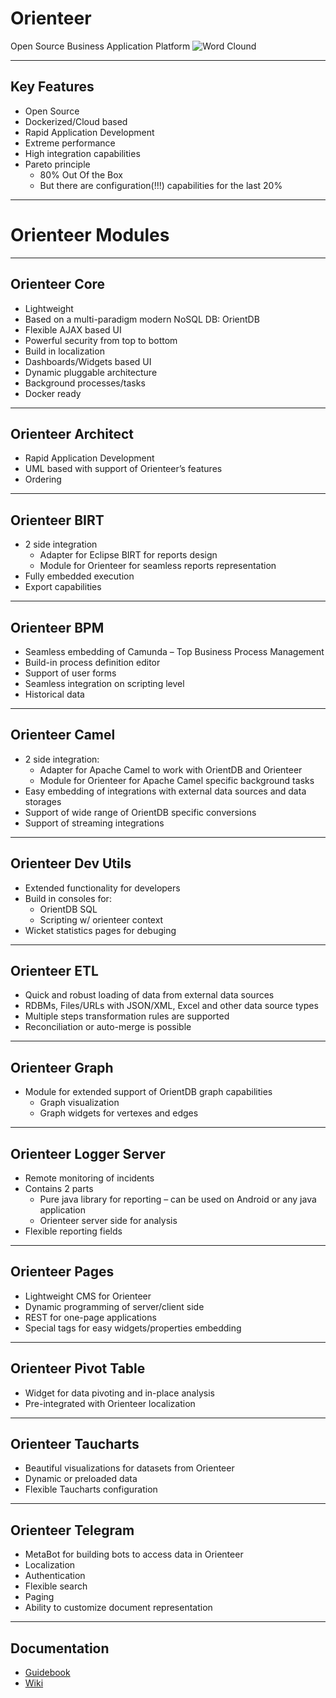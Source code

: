 # Orienteer

Open Source Business Application Platform
![Word Clound](http://orienteer.org/images/wordcloud.png)

---

## Key Features

- Open Source
- Dockerized/Cloud based
- Rapid Application Development
- Extreme performance
- High integration capabilities
- Pareto principle
    - 80% Out Of the Box
    - But there are configuration(!!!) capabilities for the last 20%

---

# Orienteer Modules

---

## Orienteer Core

- Lightweight
- Based on a multi-paradigm modern NoSQL DB: OrientDB
- Flexible AJAX based UI
- Powerful security from top to bottom
- Build in localization
- Dashboards/Widgets based UI
- Dynamic pluggable architecture
- Background processes/tasks
- Docker ready

---

## Orienteer Architect

- Rapid Application Development
- UML based with support  of Orienteer’s features
- Ordering

---
## Orienteer BIRT

- 2 side integration
    - Adapter for Eclipse BIRT for reports design
    - Module for Orienteer for seamless reports representation
- Fully embedded execution
- Export capabilities

---
## Orienteer BPM

- Seamless embedding of Camunda – Top Business Process Management
- Build-in process definition editor
- Support of user forms
- Seamless integration on scripting level
- Historical data

---
## Orienteer Camel

- 2 side integration:
    - Adapter for Apache Camel to work with OrientDB and Orienteer
    - Module for Orienteer for Apache Camel specific background tasks
- Easy embedding of integrations with external data sources and data storages
- Support of wide range of OrientDB specific conversions
- Support of streaming integrations

---
## Orienteer Dev Utils

- Extended functionality for developers
- Build in consoles for:
    - OrientDB SQL
    - Scripting w/ orienteer context
- Wicket statistics pages for debuging

---
## Orienteer ETL

- Quick and robust loading of data from external data sources
- RDBMs, Files/URLs with JSON/XML, Excel and other data source types
- Multiple steps transformation rules are supported
- Reconciliation or auto-merge is possible

---
## Orienteer Graph

- Module for extended support of OrientDB graph capabilities
    - Graph visualization
    - Graph widgets for vertexes and edges
---
## Orienteer Logger Server

- Remote monitoring of incidents
- Contains 2 parts
    - Pure java library for reporting – can be used on Android or any java application
    - Orienteer server side for analysis
- Flexible reporting fields

---
## Orienteer Pages

- Lightweight CMS for Orienteer
- Dynamic programming of server/client side
- REST for one-page applications
- Special tags for easy widgets/properties embedding

---
## Orienteer Pivot Table

- Widget for data pivoting and in-place analysis
- Pre-integrated with Orienteer localization

---
## Orienteer Taucharts

- Beautiful visualizations for datasets from Orienteer
- Dynamic or preloaded data
- Flexible Taucharts configuration

---
## Orienteer Telegram

- MetaBot for building bots to access data in Orienteer
- Localization
- Authentication
- Flexible search
- Paging
- Ability to customize document representation

---
## Documentation

- [Guidebook](https://orienteer.gitbooks.io/orienteer/content/)
- [Wiki](https://github.com/OrienteerBAP/Orienteer/wiki)
